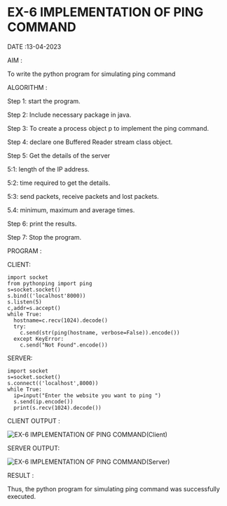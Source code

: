# EX-6 IMPLEMENTATION OF PING COMMAND

DATE :13-04-2023

AIM :

 To write the python program for simulating ping command

ALGORITHM :

Step 1: start the program.

Step 2: Include necessary package in java.

Step 3: To create a process object p to implement the ping command.

Step 4: declare one Buffered Reader stream class object.

Step 5: Get the details of the server

 5:1: length of the IP address.
 
 5:2: time required to get the details.
 
 5:3: send packets, receive packets and lost packets. 
 
 5.4: minimum, maximum and average times.
 
Step 6: print the results. 

Step 7: Stop the program.

PROGRAM :

CLIENT:
```
import socket
from pythonping import ping
s=socket.socket()
s.bind(('localhost'8000))
s.listen(5)
c,addr=s.accept()
while True:
  hostname=c.recv(1024).decode()
  try:
    c.send(str(ping(hostname, verbose=False)).encode())
  except KeyError:
    c.send("Not Found".encode())
```
 
SERVER:
```
import socket
s=socket.socket()
s.connect(('localhost',8000))
while True:
  ip=input("Enter the website you want to ping ")
  s.send(ip.encode())
  print(s.recv(1024).decode())
```

CLIENT OUTPUT :

![EX-6 IMPLEMENTATION OF PING COMMAND(Client)](https://github.com/Jeevapriya14/EX-6/assets/121003043/2049f9e0-3e32-4392-8515-3b1de20963e6)


SERVER OUTPUT:

![EX-6 IMPLEMENTATION OF PING COMMAND(Server)](https://github.com/Jeevapriya14/EX-6/assets/121003043/4c7a8051-1542-4bb3-bfab-1991d466f6ca)



RESULT :

Thus, the python program for simulating ping command was successfully executed.

